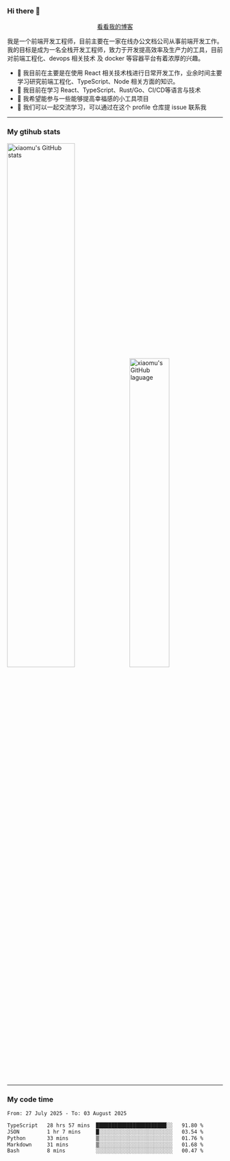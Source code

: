 ### Hi there 👋

<p align="center">
  <a href="https://blog.realjacket.fun">看看我的博客</a>
</p>

我是一个前端开发工程师，目前主要在一家在线办公文档公司从事前端开发工作。我的目标是成为一名全栈开发工程师，致力于开发提高效率及生产力的工具，目前对前端工程化、devops 相关技术 及 docker 等容器平台有着浓厚的兴趣。

- 🔭 我目前在主要是在使用 React 相关技术栈进行日常开发工作，业余时间主要学习研究前端工程化、TypeScript、Node 相关方面的知识。
- 🌱 我目前在学习 React、TypeScript、Rust/Go、CI/CD等语言与技术
- 👯 我希望能参与一些能够提高幸福感的小工具项目
- 💬 我们可以一起交流学习，可以通过在这个 profile 仓库提 issue 联系我

***

### My gtihub stats

<a><img src="https://github-readme-stats-git-masterrstaa-rickstaa.vercel.app/api?username=real-jacket&&show_icons=true" title="xiaomu's GitHub stats" alt="xiaomu's GitHub stats" style="width:56%;"/></a>
<a><img src="https://github-readme-stats-git-masterrstaa-rickstaa.vercel.app/api/top-langs/?username=real-jacket&layout=compact" title="xiaomu's GitHub laguage" alt="xiaomu's GitHub laguage" style="width:43%;"/><a/>

***

### My code time

<!--START_SECTION:waka-->

```txt
From: 27 July 2025 - To: 03 August 2025

TypeScript   28 hrs 57 mins  ███████████████████████░░   91.80 %
JSON         1 hr 7 mins     █░░░░░░░░░░░░░░░░░░░░░░░░   03.54 %
Python       33 mins         ▒░░░░░░░░░░░░░░░░░░░░░░░░   01.76 %
Markdown     31 mins         ▒░░░░░░░░░░░░░░░░░░░░░░░░   01.68 %
Bash         8 mins          ░░░░░░░░░░░░░░░░░░░░░░░░░   00.47 %
```

<!--END_SECTION:waka-->
